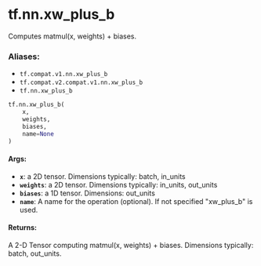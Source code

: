<div itemscope itemtype="http://developers.google.com/ReferenceObject">
<meta itemprop="name" content="tf.nn.xw_plus_b" />
<meta itemprop="path" content="Stable" />
</div>

# tf.nn.xw_plus_b

Computes matmul(x, weights) + biases.

### Aliases:

* `tf.compat.v1.nn.xw_plus_b`
* `tf.compat.v2.compat.v1.nn.xw_plus_b`
* `tf.nn.xw_plus_b`

``` python
tf.nn.xw_plus_b(
    x,
    weights,
    biases,
    name=None
)
```

<!-- Placeholder for "Used in" -->


#### Args:


* <b>`x`</b>: a 2D tensor.  Dimensions typically: batch, in_units
* <b>`weights`</b>: a 2D tensor.  Dimensions typically: in_units, out_units
* <b>`biases`</b>: a 1D tensor.  Dimensions: out_units
* <b>`name`</b>: A name for the operation (optional).  If not specified
  "xw_plus_b" is used.


#### Returns:

A 2-D Tensor computing matmul(x, weights) + biases.
Dimensions typically: batch, out_units.
